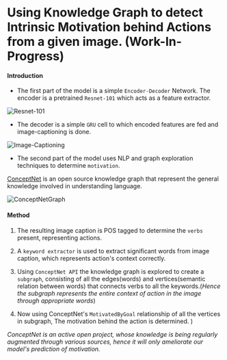 # Using Knowledge Graph to detect Intrinsic Motivation behind Actions from a given image. (Work-In-Progress)
#### Introduction
- The first part of the model is a simple `Encoder-Decoder` Network. The encoder is a pretrained `Resnet-101` which acts as a feature extractor.


![Resnet-101](https://www.jeremyjordan.me/content/images/2018/04/Screen-Shot-2018-04-16-at-6.30.05-PM.png)

- The decoder is a simple `GRU` cell to which encoded features are fed and image-captioning is done.

![Image-Captioning](https://cdn-images-1.medium.com/max/1600/1*6BFOIdSHlk24Z3DFEakvnQ.png)

- The second part of the model uses NLP and graph exploration techniques to determine `motivation`. 

[ConceptNet](http://conceptnet.io) is an open source knowledge graph that represent the general knowledge involved in understanding language.

![ConceptNetGraph](https://i.dailymail.co.uk/i/pix/2015/10/08/09/2D31263700000578-3264560-ConceptNet_is_an_open_source_project_run_by_the_MIT_Common_Sense-a-9_1444294781970.jpg)

#### Method
  1. The resulting image caption is POS tagged to determine the `verbs` present, representing actions.
  
  2. A `keyword extractor` is used to extract significant words from image caption, which represents action's context correctly. 
  
  3. Using `ConceptNet API` the knowledge graph is explored to create a `subgraph`, consisting of all the edges(words) and vertices(semantic relation between words) that connects verbs to all the keywords.(*Hence the subgraph represents the entire context of action in the image through appropriate words*)
  
  4. Now using ConceptNet's `MotivatedByGoal` relationship of all the vertices in subgraph, The motivation behind the action is determined.
)
  



*ConceptNet is an active open project, whose knowledge is being regularly augmented through various sources, hence it will  only ameliorate our model's prediction of motivation.*   
